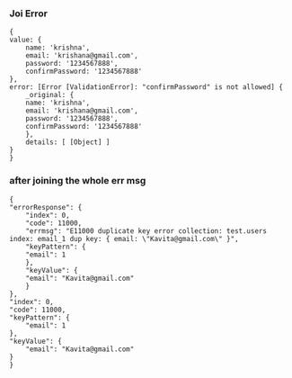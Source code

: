 ### Joi Error

    {
    value: {
        name: 'krishna',
        email: 'krishana@gmail.com',
        password: '1234567888',
        confirmPassword: '1234567888'
    },
    error: [Error [ValidationError]: "confirmPassword" is not allowed] {
        _original: {
        name: 'krishna',
        email: 'krishana@gmail.com',
        password: '1234567888',
        confirmPassword: '1234567888'
        },
        details: [ [Object] ]
    }
    }

### after joining the whole err msg

    {
    "errorResponse": {
        "index": 0,
        "code": 11000,
        "errmsg": "E11000 duplicate key error collection: test.users index: email_1 dup key: { email: \"Kavita@gmail.com\" }",
        "keyPattern": {
        "email": 1
        },
        "keyValue": {
        "email": "Kavita@gmail.com"
        }
    },
    "index": 0,
    "code": 11000,
    "keyPattern": {
        "email": 1
    },
    "keyValue": {
        "email": "Kavita@gmail.com"
    }
    }